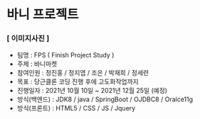 # 바니 프로젝트

### [ 이미지사진 ]


- 팀명        : FPS ( Finish Project Study )
- 주제        : 바니마켓
- 참여인원 : 정진홍 / 정지엽 / 조은 / 박재희 / 정세련
- 목표        :  당근클론 코딩 진행 후에 고도화작업까지
- 진행일자 : 2021년 10월 10일   ~   2021년 12월 25일 (예정)
- 방식(백엔드) : JDK8 / java / SpringBoot / OJDBC8 / Oralce11g
- 방식(프론트) : HTML5 / CSS / JS / Jquery 
